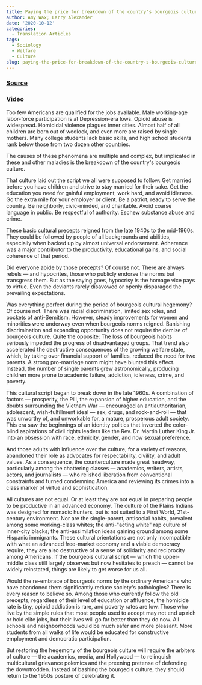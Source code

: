 ```yaml
---
title: Paying the price for breakdown of the country's bourgeois culture
author: Amy Wax; Larry Alexander
date: '2020-10-12'
categories:
  - Translation Articles
tags:
  - Sociology
  - Welfare
  - Culture
slug: paying-the-price-for-breakdown-of-the-country-s-bourgeois-culture
---
```



### [Source](https://www.inquirer.com/philly/opinion/commentary/paying-the-price-for-breakdown-of-the-countrys-bourgeois-culture-20170809.html)

### [Video](https://youtu.be/vXZ-s5ASHnw)

Too few Americans are qualified for the jobs available. Male working-age labor-force participation is at Depression-era lows. Opioid abuse is widespread. Homicidal violence plagues inner cities. Almost half of all children are born out of wedlock, and even more are raised by single mothers. Many college students lack basic skills, and high school students rank below those from two dozen other countries.

The causes of these phenomena are multiple and complex, but implicated in these and other maladies is the breakdown of the country's bourgeois culture.

That culture laid out the script we all were supposed to follow: Get married before you have children and strive to stay married for their sake. Get the education you need for gainful employment, work hard, and avoid idleness. Go the extra mile for your employer or client. Be a patriot, ready to serve the country. Be neighborly, civic-minded, and charitable. Avoid coarse language in public. Be respectful of authority. Eschew substance abuse and crime.

These basic cultural precepts reigned from the late 1940s to the mid-1960s. They could be followed by people of all backgrounds and abilities, especially when backed up by almost universal endorsement. Adherence was a major contributor to the productivity, educational gains, and social coherence of that period.

Did everyone abide by those precepts? Of course not. There are always rebels — and hypocrites, those who publicly endorse the norms but transgress them. But as the saying goes, hypocrisy is the homage vice pays to virtue. Even the deviants rarely disavowed or openly disparaged the prevailing expectations.

Was everything perfect during the period of bourgeois cultural hegemony? Of course not. There was racial discrimination, limited sex roles, and pockets of anti-Semitism. However, steady improvements for women and minorities were underway even when bourgeois norms reigned. Banishing discrimination and expanding opportunity does not require the demise of bourgeois culture. Quite the opposite: The loss of bourgeois habits seriously impeded the progress of disadvantaged groups. That trend also accelerated the destructive consequences of the growing welfare state, which, by taking over financial support of families, reduced the need for two parents. A strong pro-marriage norm might have blunted this effect. Instead, the number of single parents grew astronomically, producing children more prone to academic failure, addiction, idleness, crime, and poverty.

This cultural script began to break down in the late 1960s. A combination of factors — prosperity, the Pill, the expansion of higher education, and the doubts surrounding the Vietnam War — encouraged an antiauthoritarian, adolescent, wish-fulfillment ideal — sex, drugs, and rock-and-roll — that was unworthy of, and unworkable for, a mature, prosperous adult society. This era saw the beginnings of an identity politics that inverted the color-blind aspirations of civil rights leaders like the Rev. Dr. Martin Luther King Jr. into an obsession with race, ethnicity, gender, and now sexual preference.

And those adults with influence over the culture, for a variety of reasons, abandoned their role as advocates for respectability, civility, and adult values. As a consequence, the counterculture made great headway, particularly among the chattering classes — academics, writers, artists, actors, and journalists — who relished liberation from conventional constraints and turned condemning America and reviewing its crimes into a class marker of virtue and sophistication.

All cultures are not equal. Or at least they are not equal in preparing people to be productive in an advanced economy. The culture of the Plains Indians was designed for nomadic hunters, but is not suited to a First World, 21st-century environment. Nor are the single-parent, antisocial habits, prevalent among some working-class whites; the anti-"acting white" rap culture of inner-city blacks; the anti-assimilation ideas gaining ground among some Hispanic immigrants. These cultural orientations are not only incompatible with what an advanced free-market economy and a viable democracy require, they are also destructive of a sense of solidarity and reciprocity among Americans. If the bourgeois cultural script — which the upper-middle class still largely observes but now hesitates to preach — cannot be widely reinstated, things are likely to get worse for us all.

Would the re-embrace of bourgeois norms by the ordinary Americans who have abandoned them significantly reduce society's pathologies? There is every reason to believe so. Among those who currently follow the old precepts, regardless of their level of education or affluence, the homicide rate is tiny, opioid addiction is rare, and poverty rates are low. Those who live by the simple rules that most people used to accept may not end up rich or hold elite jobs, but their lives will go far better than they do now. All schools and neighborhoods would be much safer and more pleasant. More students from all walks of life would be educated for constructive employment and democratic participation.

But restoring the hegemony of the bourgeois culture will require the arbiters of culture — the academics, media, and Hollywood — to relinquish multicultural grievance polemics and the preening pretense of defending the downtrodden. Instead of bashing the bourgeois culture, they should return to the 1950s posture of celebrating it.